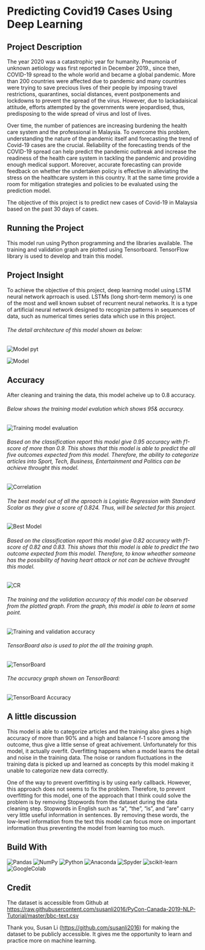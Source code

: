 # Predicting Covid19 Cases Using Deep Learning
 
## Project Description

The year 2020 was a catastrophic year for humanity. Pneumonia of unknown aetiology was first reported in December 2019., since then, COVID-19 spread to the whole world and became a global pandemic. More than 200 countries were affected due to pandemic and many countries were trying to save precious lives of their people by imposing travel restrictions, quarantines, social distances, event postponements and lockdowns to prevent the spread of the virus. However, due to lackadaisical attitude, efforts attempted by the governments were jeopardised, thus, predisposing to the wide spread of virus and lost of lives.

Over time, the number of patiences are increasing burdening the health care system and the professional in Malaysia.
To overcome this problem, understanding the nature of the pandemic itself and forecasting the trend of Covid-19 cases are the crucial. Reliability of the forecasting trends of the COVID-19 spread can help predict the pandemic outbreak and increase the readiness of the health care system in tackling the pandemic and providing enough medical support. Moreover, accurate forecasting can provide feedback on whether the undertaken policy is effective in alleviating the stress on the healthcare system in this country. It at the same time provide a room for mitigation strategies and policies to be evaluated using the prediction model.   

The objective of this project is to predict new cases of Covid-19 in Malaysia based on the past 30 days of cases.

## Running the Project
This model run using Python programming and the libraries available. The training and validation graph are plotted using Tensorboard. TensorFlow library is used to develop and train this model.

## Project Insight
To achieve the objective of this project, deep learning model using LSTM neural network aprroach is used. LSTMs (long short-term memory) is one of the most and well known subset of recurrent neural networks. It is a type of artificial neural network designed to recognize patterns in sequences of data, such as numerical times series data which use in this project.

###### The detail architecture of this model shown as below:
![Model pyt](https://github.com/noorhanifah/Categorizing-Articles-NLP/blob/main/Model_arch.PNG)

![Model](https://github.com/noorhanifah/Categorizing-Articles-NLP/blob/main/Plot_model_arch.png)

## Accuracy
After cleaning and training the data, this model acheive up to 0.8 accuracy. 

###### Below shows the training model evalution which shows 95& accuracy.
![Training model evaluation](https://github.com/noorhanifah/Categorizing-Articles-NLP/blob/main/model_evaluation.PNG)

###### Based on the classification report this model give 0.95 accuracy with f1-score of more than 0.9. This shows that this model is able to predict the all five outcomes expected from this model. Therefore, the ability to categorize articles into Sport, Tech, Business, Entertainment and Politics can be achieve throught this model.
![Correlation](https://github.com/noorhanifah/Categorizing-Articles-NLP/blob/main/classification_report.PNG)

###### The best model out of all the aproach is Logistic Regression with Standard Scalar as they give a score of 0.824. Thus, will be selected for this project. 
![Best Model](https://github.com/noorhanifah/Heart-Attack-Prediction-Using-Machine-Learning/blob/main/Score/best_model.PNG)

###### Based on the classification report this model give 0.82 accuracy with f1-score of 0.82 and 0.83. This shows that this model is able to predict the two outcome expected from this model. Therefore, to know wheather someone has the possibility of having heart attack or not can be achieve throught this model.
![CR](https://github.com/noorhanifah/Heart-Attack-Prediction-Using-Machine-Learning/blob/main/Score/classification_report.PNG)

###### The training and the validation accuracy of this model can be observed from the plotted graph. From the graph, this model is able to learn at some point.
![Training and validation accuracy](https://github.com/noorhanifah/Categorizing-Articles-NLP/blob/main/validation_training_accuracy.PNG)

###### TensorBoard also is used to plot the all the training graph. 
![TensorBoard](https://github.com/noorhanifah/Categorizing-Articles-NLP/blob/main/Tensorboard/Tensorboard.PNG)

###### The accuracy graph shown on TensorBoard:
![TensorBoard Accuracy](https://github.com/noorhanifah/Categorizing-Articles-NLP/blob/main/Tensorboard/tensorboard_accuracy.PNG)

## A little discussion
This model is able to categorize articles and the training also gives a high accuracy of more than 90% and a high and balance f-1 score among the outcome, thus give a little sense of great achivement. Unfortunately for this model, it actually overfit. Overfitting happens when a model learns the detail and noise in the training data. The noise or random fluctuations in the training data is picked up and learned as concepts by this model making it unable to categorize new data correctly.

One of the way to prevent overfitting is by using early callback. However, this approach does not seems to fix the problem. Therefore, to prevent overfitting for this model, one of the approach that I think could solve the problem is by removing Stopwords from the dataset during the data cleaning step. Stopwords in English such as “a”, “the”, “is”, and “are” carry very little useful information in sentences. By removing these words, the low-level information from the text this model can focus more on important information thus preventing the model from learning too much.

## Build With
 ![Pandas](https://img.shields.io/badge/pandas-%23150458.svg?style=for-the-badge&logo=pandas&logoColor=white)
 ![NumPy](https://img.shields.io/badge/numpy-%23013243.svg?style=for-the-badge&logo=numpy&logoColor=white)
 ![Python](https://img.shields.io/badge/python-3670A0?style=for-the-badge&logo=python&logoColor=ffdd54)
 ![Anaconda](https://img.shields.io/badge/Anaconda-%2344A833.svg?style=for-the-badge&logo=anaconda&logoColor=white)
 ![Spyder](https://img.shields.io/badge/Spyder-838485?style=for-the-badge&logo=spyder%20ide&logoColor=maroon)
 ![scikit-learn](https://img.shields.io/badge/scikit--learn-%23F7931E.svg?style=for-the-badge&logo=scikit-learn&logoColor=white)
 ![GoogleColab](	https://img.shields.io/badge/Colab-F9AB00?style=for-the-badge&logo=googlecolab&color=525252)

## Credit
The dataset is accessible from Github at https://raw.githubusercontent.com/susanli2016/PyCon-Canada-2019-NLP-Tutorial/master/bbc-text.csv

Thank you, Susan Li (https://github.com/susanli2016) for making the dataset to be publicly accessible. It gives me the opportunity to learn and practice more on machine learning.  

